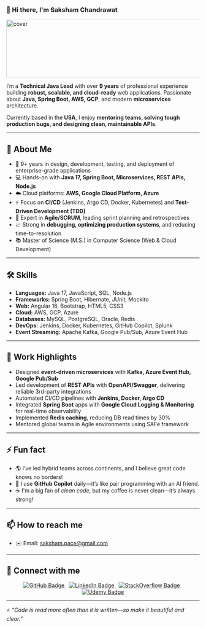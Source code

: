 ### 👋 Hi there, I'm Saksham Chandrawat

<img src="https://cdn.solace.com/wp-content/uploads/2018/12/spring-boot-java.jpg" alt="cover" height="150" width="1250">

I’m a **Technical Java Lead** with over **9 years** of professional experience building **robust, scalable, and cloud-ready** web applications. Passionate about **Java, Spring Boot, AWS, GCP**, and modern **microservices** architecture.  

Currently based in the **USA**, I enjoy **mentoring teams, solving tough production bugs, and designing clean, maintainable APIs**.  

---

## 🚀 About Me
- 🎯 9+ years in design, development, testing, and deployment of enterprise-grade applications
- 💻 Hands-on with **Java 17, Spring Boot, Microservices, REST APIs, Node.js**
- ☁️ Cloud platforms: **AWS, Google Cloud Platform, Azure**
- ⚡ Focus on **CI/CD** (Jenkins, Argo CD, Docker, Kubernetes) and **Test-Driven Development (TDD)**
- 📜 Expert in **Agile/SCRUM**, leading sprint planning and retrospectives
- 📈 Strong in **debugging, optimizing production systems**, and reducing time-to-resolution
- 📚 Master of Science (M.S.) in Computer Science (Web & Cloud Development)

---

## 🛠️ Skills
- **Languages:** Java 17, JavaScript, SQL, Node.js
- **Frameworks:** Spring Boot, Hibernate, JUnit, Mockito
- **Web:** Angular 16, Bootstrap, HTML5, CSS3
- **Cloud:** AWS, GCP, Azure
- **Databases:** MySQL, PostgreSQL, Oracle, Redis
- **DevOps:** Jenkins, Docker, Kubernetes, GitHub Copilot, Splunk
- **Event Streaming:** Apache Kafka, Google Pub/Sub, Azure Event Hub

---

## 🌟 Work Highlights
- Designed **event-driven microservices** with **Kafka, Azure Event Hub, Google Pub/Sub**
- Led development of **REST APIs** with **OpenAPI/Swagger**, delivering reliable 3rd-party integrations
- Automated CI/CD pipelines with **Jenkins, Docker, Argo CD**
- Integrated **Spring Boot** apps with **Google Cloud Logging & Monitoring** for real-time observability
- Implemented **Redis caching**, reducing DB read times by 30%
- Mentored global teams in Agile environments using SAFe framework

---

## ⚡ Fun fact
- 🌎 I’ve led hybrid teams across continents, and I believe great code knows no borders!
- 🤖 I use **GitHub Copilot** daily—it’s like pair programming with an AI friend.
- ☕ I'm a big fan of *clean code*, but my coffee is never clean—it’s always strong!

---

## 📫 How to reach me
- ✉️ Email: saksham.pace@gmail.com
  
---

## 🤝 Connect with me

<p align="center">
  <a href="https://github.com/Chandrawat">
    <img src="https://img.shields.io/badge/GitHub-100000?style=for-the-badge&logo=github&logoColor=white" alt="GitHub Badge"/>
  </a>
  &nbsp;
  <a href="https://www.linkedin.com/in/sakshamchandrawat/">
    <img src="https://img.shields.io/badge/LinkedIn-0A66C2?style=for-the-badge&logo=linkedin&logoColor=white" alt="LinkedIn Badge"/>
  </a>
  &nbsp;
  <a href="https://stackoverflow.com/users/chandrawat">
    <img src="https://img.shields.io/badge/StackOverflow-FE7A16?style=for-the-badge&logo=stackoverflow&logoColor=white" alt="StackOverflow Badge"/>
  </a>
  &nbsp;
  <a href="https://www.udemy.com/user/saksham-chandrawat/">
    <img src="https://img.shields.io/badge/Udemy-A435F0?style=for-the-badge&logo=udemy&logoColor=white" alt="Udemy Badge"/>
  </a>
</p>

---

⭐️ *“Code is read more often than it is written—so make it beautiful and clear.”* 

